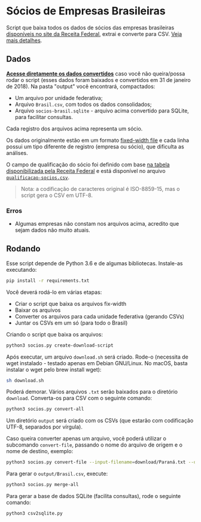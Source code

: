 # Sócios de Empresas Brasileiras

Script que baixa todos os dados de sócios das empresas brasileiras [disponíveis
no site da Receita
Federal](http://idg.receita.fazenda.gov.br/orientacao/tributaria/cadastros/cadastro-nacional-de-pessoas-juridicas-cnpj/dados-abertos-do-cnpj),
extrai e converte para CSV. [Veja mais detalhes](http://dados.gov.br/noticia/governo-federal-disponibiliza-os-dados-abertos-do-cadastro-nacional-da-pessoa-juridica).


## Dados

**[Acesse diretamente os dados
convertidos](https://drive.google.com/open?id=1o2q2FxK9RecbwrhYxlXj25qWJHh2guhi)**
caso você não queira/possa rodar o script (esses dados foram baixados e
convertidos em 31 de janeiro de 2018). Na pasta "output" você encontrará,
compactados:

- Um arquivo por unidade federativa;
- Arquivo `Brasil.csv`, com todos os dados consolidados;
- Arquivo `socios-brasil.sqlite` - arquivo acima convertido para SQLite, para
  facilitar consultas.

Cada registro dos arquivos acima representa um sócio.

Os dados originalmente estão em um formato [fixed-width
file](http://www.softinterface.com/Convert-XLS/Features/Fixed-Width-Text-File-Definition.htm)
e cada linha possui um tipo diferente de registro (empresa ou sócio), que
dificulta as análises.

O campo de qualificação do sócio foi definido com base [na tabela
disponibilizada pela Receita
Federal](http://idg.receita.fazenda.gov.br/orientacao/tributaria/cadastros/cadastro-nacional-de-pessoas-juridicas-cnpj/Qualificacao_socio.pdf)
e está disponível no arquivo
[`qualificacao-socios.csv`](qualificacao-socios.csv).

> Nota: a codificação de caracteres original é ISO-8859-15, mas o script gera o
> CSV em UTF-8.


### Erros

- Algumas empresas não constam nos arquivos acima, acredito que sejam dados não
  muito atuais.


## Rodando

Esse script depende de Python 3.6 e de algumas bibliotecas. Instale-as
executando:

```bash
pip install -r requirements.txt
```

Você deverá rodá-lo em várias etapas:

- Criar o script que baixa os arquivos fix-width
- Baixar os arquivos
- Converter os arquivos para cada unidade federativa (gerando CSVs)
- Juntar os CSVs em um só (para todo o Brasil)

Criando o script que baixa os arquivos:

```bash
python3 socios.py create-download-script
```

Após executar, um arquivo `download.sh` será criado. Rode-o (necessita de wget
instalado - testado apenas em Debian GNU/Linux. No macOS, basta instalar o wget pelo brew install wget):

```bash
sh download.sh
```

Poderá demorar. Vários arquivos `.txt` serão baixados para o diretório
`download`.  Converta-os para CSV com o seguinte comando:

```bash
python3 socios.py convert-all
```

Um diretório `output` será criado com os CSVs (que estarão com codificação
UTF-8, separados por vírgula).

Caso queira converter apenas um arquivo, você poderá utilizar o subcomando
`convert-file`, passando o nome do arquivo de origem e o nome de destino,
exemplo:

```bash
python3 socios.py convert-file --input-filename=download/Paraná.txt --output-filename=output/Paraná.csv
```

Para gerar o `output/Brasil.csv`, execute:

```bash
python3 socios.py merge-all
```

Para gerar a base de dados SQLite (facilita consultas), rode o seguinte
comando:

```bash
python3 csv2sqlite.py
```
